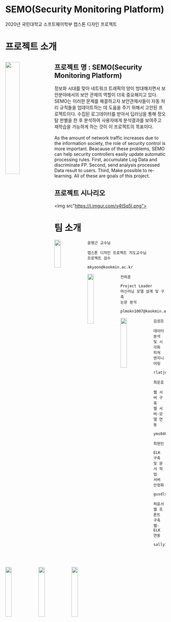 # SEMO(Security Monitoring Platform)
2020년 국민대학교 소프트웨어학부 캡스톤 디자인 프로젝트


# 프로젝트 소개

<img align="left" width="30%" height="30%" src="https://i.imgur.com/JlF1Rgj.png"></img>
**프로젝트 명 : SEMO(Security Monitoring Platform)**
---
정보화 시대를 맞아 네트워크 트래픽의 양이 방대해지면서 보안분야에서의 보안 관제의 역할이 더욱 중요해지고 있다. SEMO는 이러한 문제를 해결하고자 보안관제사들이 자동 처리 규칙들을 업데이트하는 데 도움을 주기 위해서 고안된 프로젝트이다. 수집된 로그데이터를 받아서 딥러닝을 통해 정오탐 판별을 한 후 분석하여 사용자에게 분석결과를 보여주고 재학습을 가능하게 하는 것이 이 프로젝트의 목표이다.<br><br>
As the amount of network traffic increases due to the information society, the role of security control is more important. Beacause of these problems, SEMO can help security controllers easily update automatic processing rules. First, accumulate Log Data and discriminate FP. Second, send analysis processed Data result to users. Third, Make possible to re-learning. All of these are goals of this project.

**프로젝트 시나리오**
---
<img src"https://i.imgur.com/y4tSq5l.png">

# 팀 소개

<img align="left" width="20%" height="15%" src="https://wfile.kookmin.ac.kr/data/www/profile/2010/05/5c5e79ff50d88e225749756b6403b56d.gif"></img>
```
윤명근 교수님

캡스톤 디자인 프로젝트 지도교수님
프로젝트 검수

mkyoon@kookmin.ac.kr
```

<img align="left" width="20%" height="20%" src="https://i.imgur.com/ww2devO.png"></img>
```
전하훈

Project Leader
머신러닝 모델 설계 및 구축
논문 분석

plmokn1007@kookmin.ac.kr
```

<img align="left" width="20%" height="20%" src="https://i.imgur.com/ww2devO.png"></img>
```
김성은

데이터 분석 및 시각화
피쳐 엔지니어링

rlatjddms9736@kookmin.ac.kr
```

<img align="left" width="20%" height="20%" src="https://i.imgur.com/ww2devO.png"></img>
```
최운호

웹 서버 구축
웹 서버-모델 연동

yms04089@kookmin.ac.kr
```

<img align="left" width="20%" height="20%" src="https://i.imgur.com/ww2devO.png"></img>
```
최현인

ELK 구축 및 문서 작업
서버 안정화

gusdlsdlek@kookmin.ac.kr
```

<img align="left" width="20%" height="20%" src="https://i.imgur.com/ww2devO.png"></img>
```
허윤서
웹 프론트 구축
웹-ELK 연동

sally159357@kookmin.ac.kr
```
